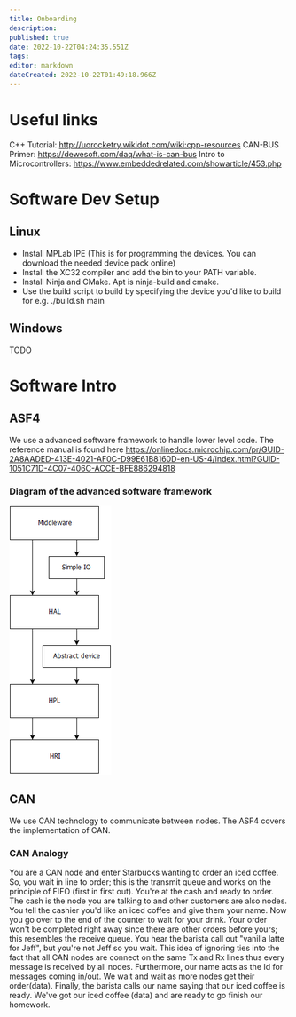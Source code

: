 ```yaml
---
title: Onboarding
description: 
published: true
date: 2022-10-22T04:24:35.551Z
tags: 
editor: markdown
dateCreated: 2022-10-22T01:49:18.966Z
---
```


# Useful links

C++ Tutorial: http://uorocketry.wikidot.com/wiki:cpp-resources
CAN-BUS Primer: https://dewesoft.com/daq/what-is-can-bus
Intro to Microcontrollers: https://www.embeddedrelated.com/showarticle/453.php

# Software Dev Setup
## Linux
- Install MPLab IPE (This is for programming the devices. You can download the needed device pack online)
- Install the XC32 compiler and add the bin to your PATH variable.
- Install Ninja and CMake. Apt is ninja-build and cmake.
- Use the build script to build by specifying the device you'd like to build for e.g. ./build.sh main
## Windows
TODO

# Software Intro
## ASF4
We use a advanced software framework to handle lower level code. 
The reference manual is found here https://onlinedocs.microchip.com/pr/GUID-2A8AADED-413E-4021-AF0C-D99E61B8160D-en-US-4/index.html?GUID-1051C71D-4C07-406C-ACCE-BFE886294818 
### Diagram of the advanced software framework
![asf4.png](/asf4.png)

## CAN
We use CAN technology to communicate between nodes. 
The ASF4 covers the implementation of CAN. 
### CAN Analogy
You are a CAN node and enter Starbucks wanting to order an iced coffee. 
So, you wait in line to order; this is the transmit queue and works 
on the principle of FIFO (first in first out). You're at the cash and ready to order.
The cash is the node you are talking to and other customers are also nodes. 
You tell the cashier you'd like an iced coffee and give them your name. 
Now you go over to the end of the counter to wait for your drink. 
Your order won't be completed right away since there are other orders before yours; this
resembles the receive queue. You hear the barista call out "vanilla latte for Jeff", but 
you're not Jeff so you wait. This idea of ignoring ties into the fact that all CAN nodes
are connect on the same Tx and Rx lines thus every message is received by all nodes.
Furthermore, our name acts as the Id for messages coming in/out. We wait and wait as 
more nodes get their order(data). Finally, the barista calls our name saying that our 
iced coffee is ready. We've got our iced coffee (data) and are ready to go finish our homework.